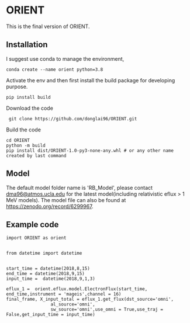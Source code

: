 # ORIENT

This is the final version of ORIENT.

## Installation
I suggest use conda to manage the environment,
```
conda create --name orient python=3.8 
```

Activate the env and then first install the build package for developing purpose.
```
pip install build
```
Download the code
```
 git clone https://github.com/donglai96/ORIENT.git
```
Build the code
```
cd ORIENT
python -m build
pip install dist/ORIENT-1.0-py3-none-any.whl # or any other name created by last command
```

## Model

The default model folder name is 'RB_Model', please contact dma96@atmos.ucla.edu for the latest model(including relativistic eflux > 1 MeV models). The model file can also be found at https://zenodo.org/record/6299967.
## Example code
```
import ORIENT as orient


from datetime import datetime


start_time = datetime(2018,8,15)
end_time = datetime(2018,9,15)
input_time =  datetime(2018,9,1,3)

eflux_1 =  orient.eflux.model.ElectronFlux(start_time, end_time,instrument = 'mageis',channel = 16)
final_frame, X_input_total = eflux_1.get_flux(dst_source='omni',
                 al_source='omni',
                 sw_source='omni',use_omni = True,use_traj = False,get_input_time = input_time)
```

